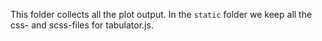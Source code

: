 This folder collects all the plot output. In the `static` folder we keep all the css- and scss-files for tabulator.js.
